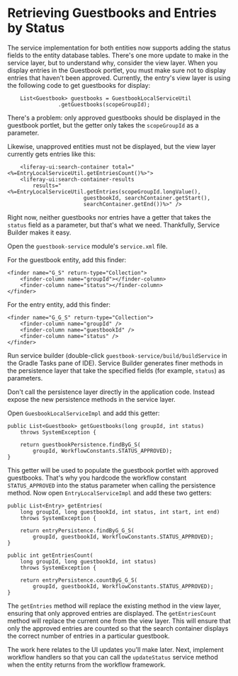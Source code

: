 # Retrieving Guestbooks and Entries by Status 

The service implementation for both entities now supports adding the status
fields to the entity database tables. There's one more update to make in the
service layer, but to understand why, consider the view layer. When you display
entries in the Guestbook portlet, you must make sure not to display entries that
haven't been approved. Currently, the entry's view layer is using the following
code to get guestbooks for display:


		List<Guestbook> guestbooks = GuestbookLocalServiceUtil
					.getGuestbooks(scopeGroupId);

There's a problem: only approved guestbooks should be displayed in the
guestbook portlet, but the getter only takes the `scopeGroupId` as a parameter.

Likewise, unapproved entities must not be displayed, but the view layer
currently gets entries like this:

        <liferay-ui:search-container total="<%=EntryLocalServiceUtil.getEntriesCount()%>">
        <liferay-ui:search-container-results
            results="<%=EntryLocalServiceUtil.getEntries(scopeGroupId.longValue(),
                            guestbookId, searchContainer.getStart(),
                            searchContainer.getEnd())%>" />

Right now, neither guestbooks nor entries have a getter that takes the `status`
field as a parameter, but that's what we need. Thankfully, Service Builder makes
it easy.

Open the `guestbook-service` module's `service.xml` file. 

For the guestbook entity, add this finder:

    <finder name="G_S" return-type="Collection">
        <finder-column name="groupId"></finder-column>
        <finder-column name="status"></finder-column>
    </finder>

For the entry entity, add this finder:

    <finder name="G_G_S" return-type="Collection">
        <finder-column name="groupId" />
        <finder-column name="guestbookId" />
        <finder-column name="status" />
    </finder>

Run service builder (double-click `guestbook-service/build/buildService` in the Gradle Tasks pane of IDE). Service Builder generates finer methods in the persistence layer that take the specified fields (for example, `status`) as parameters.

Don't call the persistence layer directly in the application code. Instead
expose the new persistence methods in the service layer. 

Open `GuesbookLocalServiceImpl` and add this getter:

	public List<Guestbook> getGuestbooks(long groupId, int status)
		throws SystemException {
		
		return guestbookPersistence.findByG_S(
			groupId, WorkflowConstants.STATUS_APPROVED);
	}

This getter will be used to populate the guestbook portlet with approved
guestbooks. That's why you hardcode the workflow constant `STATUS_APPROVED` into
the status parameter when calling the persistence method. Now open
`EntryLocalServiceImpl` and add these two getters:

	public List<Entry> getEntries(
		long groupId, long guestbookId, int status, int start, int end)
		throws SystemException {

		return entryPersistence.findByG_G_S(
			groupId, guestbookId, WorkflowConstants.STATUS_APPROVED);
	}

	public int getEntriesCount(
		long groupId, long guestbookId, int status)
		throws SystemException {

		return entryPersistence.countByG_G_S(
			groupId, guestbookId, WorkflowConstants.STATUS_APPROVED);
	}

<!-- DELETE THE UNUSED METHODS? The guestbook one is probably used in the
admin app so don't delete it. -->

The `getEntries` method will replace the existing method in the view layer,
ensuring that only approved entries are displayed. The `getEntriesCount` method
will replace the current one from the view layer. This will ensure that only the
approved entries are counted so that the search container displays the correct
number of entries in a particular guestbook.

The work here relates to the UI updates you'll make later. Next, implement
workflow handlers so that you can call the `updateStatus` service method when
the entity returns from the workflow framework.
